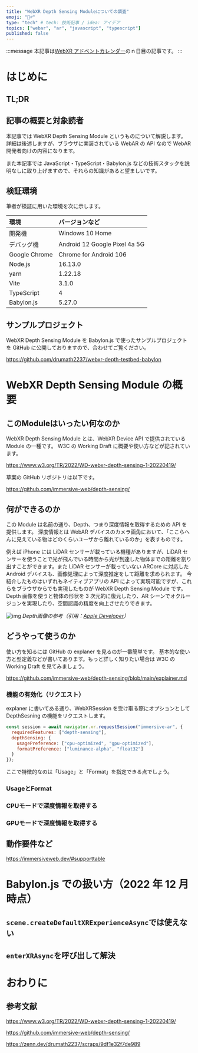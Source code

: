 ```yaml
---
title: "WebXR Depth Sensing Moduleについての調査"
emoji: "🕵️‍♂️"
type: "tech" # tech: 技術記事 / idea: アイデア
topics: ["webar", "ar", "javascript", "typescript"]
published: false
---
```


:::message
本記事は[WebXR アドベントカレンダー](https://adventar.org/calendars/7401)のｎ日目の記事です。
:::

# はじめに

## TL;DR

## 記事の概要と対象読者

本記事では WebXR Depth Sensing Module というものについて解説します。
詳細は後述しますが、ブラウザに実装されている WebAR の API なので WebAR 開発者向けの内容になります。

また本記事では JavaScript・TypeScript・Babylon.js などの技術スタックを説明なしに取り上げますので、それらの知識があると望ましいです。

## 検証環境

筆者が検証に用いた環境を次に示します。

| 環境          | バージョンなど                |
| :------------ | :---------------------------- |
| 開発機        | Windows 10 Home               |
| デバッグ機    | Android 12 Google Pixel 4a 5G |
| Google Chrome | Chrome for Android 106        |
| Node.js       | 16.13.0                       |
| yarn          | 1.22.18                       |
| Vite          | 3.1.0                         |
| TypeScript    | 4                             |
| Babylon.js    | 5.27.0                        |

## サンプルプロジェクト

WebXR Depth Sensing Module を Babylon.js で使ったサンプルプロジェクトを GitHub に公開しておりますので、合わせてご覧ください。

https://github.com/drumath2237/webxr-depth-testbed-babylon

# WebXR Depth Sensing Module の概要

## このModuleはいったい何なのか

WebXR Depth Sensing Module とは、WebXR Device API で提供されている Module の一種です。
W3C の Working Draft に概要や使い方などが記されています。

https://www.w3.org/TR/2022/WD-webxr-depth-sensing-1-20220419/

草案の GitHub リポジトリは以下です。

https://github.com/immersive-web/depth-sensing/

## 何ができるのか

この Module は名前の通り、Depth、つまり深度情報を取得するための API を提供します。
深度情報とは WebAR デバイスのカメラ画角において、「ここらへんに見えている物はどのくらいユーザから離れているのか」を表すものです。

例えば iPhone には LiDAR センサーが載っている機種がありますが、LiDAR センサーを使うことで光が飛んでいる時間から光が到達した物体までの距離を割り出すことができます。また LiDAR センサーが載っていない ARCore に対応した Android デバイスも、画像処理によって深度推定をして距離を求められます。
今紹介したものはいずれもネイティブアプリの API によって実現可能ですが、これらをブラウザからでも実現したものが WebXR Depth Sensing Module です。
Depth 画像を使うと物体の形状を 3 次元的に復元したり、AR シーンでオクルージョンを実現したり、空間認識の精度を向上させたりできます。

![img](https://docs-assets.developer.apple.com/published/e2a121be00/rendered2x-1611871073.png)
*Depth画像の参考（引用：[Apple Developer](https://developer.apple.com/documentation/arkit/environmental_analysis/displaying_a_point_cloud_using_scene_depth)）*

## どうやって使うのか

使い方を知るには GitHub の explaner を見るのが一番簡単です。
基本的な使い方と型定義などが書いてあります。もっと詳しく知りたい場合は W3C の Working Draft を見てみましょう。

https://github.com/immersive-web/depth-sensing/blob/main/explainer.md

### 機能の有効化（リクエスト）

explaner に書いてある通り、WebXRSession を受け取る際にオプションとして DepthSesning の機能をリクエストします。

```js
const session = await navigator.xr.requestSession("immersive-ar", {
  requiredFeatures: ["depth-sensing"],
  depthSensing: {
    usagePreference: ["cpu-optimized", "gpu-optimized"],
    formatPreference: ["luminance-alpha", "float32"]
  }
});
```

ここで特徴的なのは「Usage」と「Format」を指定できる点でしょう。

### UsageとFormat

### CPUモードで深度情報を取得する

### GPUモードで深度情報を取得する

## 動作要件など

https://immersiveweb.dev/#supporttable

# Babylon.js での扱い方（2022 年 12 月時点）

## `scene.createDefaultXRExperienceAsync`では使えない

## `enterXRAsync`を呼び出して解決

# おわりに

## 参考文献

https://www.w3.org/TR/2022/WD-webxr-depth-sensing-1-20220419/

https://github.com/immersive-web/depth-sensing/

https://zenn.dev/drumath2237/scraps/9df1e32f7de989
